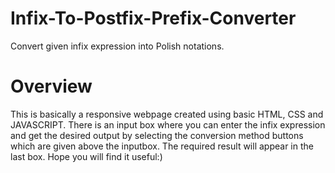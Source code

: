 # Infix-To-Postfix-Prefix-Converter
Convert given infix expression into Polish notations.
# Overview
This is basically a responsive webpage created using basic HTML, CSS and JAVASCRIPT.
There is an input box where you can enter the infix expression and get the desired output by selecting the conversion method buttons which are given above the inputbox.
The required result will appear in the last box.
Hope you will find it useful:)
